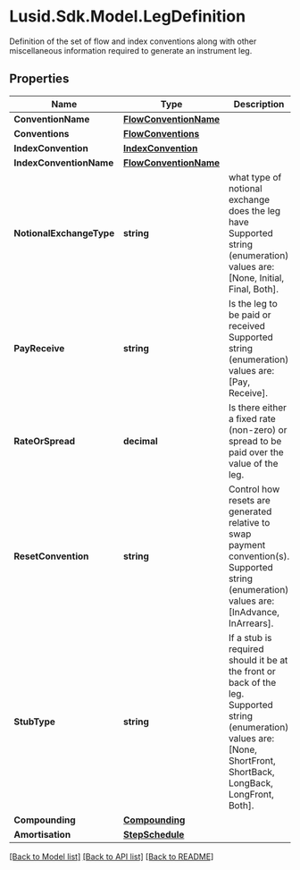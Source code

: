 # Lusid.Sdk.Model.LegDefinition
Definition of the set of flow and index conventions along with other miscellaneous information required to generate an instrument leg.

## Properties

Name | Type | Description | Notes
------------ | ------------- | ------------- | -------------
**ConventionName** | [**FlowConventionName**](FlowConventionName.md) |  | [optional] 
**Conventions** | [**FlowConventions**](FlowConventions.md) |  | [optional] 
**IndexConvention** | [**IndexConvention**](IndexConvention.md) |  | [optional] 
**IndexConventionName** | [**FlowConventionName**](FlowConventionName.md) |  | [optional] 
**NotionalExchangeType** | **string** | what type of notional exchange does the leg have    Supported string (enumeration) values are: [None, Initial, Final, Both]. | 
**PayReceive** | **string** | Is the leg to be paid or received    Supported string (enumeration) values are: [Pay, Receive]. | 
**RateOrSpread** | **decimal** | Is there either a fixed rate (non-zero) or spread to be paid over the value of the leg. | 
**ResetConvention** | **string** | Control how resets are generated relative to swap payment convention(s).    Supported string (enumeration) values are: [InAdvance, InArrears]. | [optional] 
**StubType** | **string** | If a stub is required should it be at the front or back of the leg.    Supported string (enumeration) values are: [None, ShortFront, ShortBack, LongBack, LongFront, Both]. | 
**Compounding** | [**Compounding**](Compounding.md) |  | [optional] 
**Amortisation** | [**StepSchedule**](StepSchedule.md) |  | [optional] 

[[Back to Model list]](../README.md#documentation-for-models) [[Back to API list]](../README.md#documentation-for-api-endpoints) [[Back to README]](../README.md)

